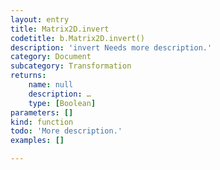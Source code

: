 ```yaml
---
layout: entry
title: Matrix2D.invert
codetitle: b.Matrix2D.invert()
description: 'invert Needs more description.'
category: Document
subcategory: Transformation
returns:
    name: null
    description: …
    type: [Boolean]
parameters: []
kind: function
todo: 'More description.'
examples: []

---
```

